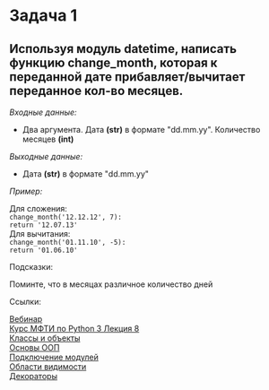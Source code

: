 <h1 >Задача 1</h1>
<h2>Используя модуль datetime, написать функцию change_month, которая к переданной дате
    прибавляет/вычитает переданное кол-во месяцев.
</h2>
<p><i>Входные данные:</i></p>
<ul><li>Два аргумента. Дата <strong>(str)</strong> в формате "dd.mm.yy". Количество месяцев <strong>(int)</strong></li></ul>
<p><i>Выходные данные:</i></p>
<ul><li>Дата <strong>(str)</strong> в формате "dd.mm.yy"</li></ul>
<p><i>Пример:</i></p>
<div class="example">
    Для сложения: <br>
    <code>change_month('12.12.12', 7):</code> <br>
    <code>return '12.07.13'</code> <br>
    Для вычитания: <br>
    <code>change_month('01.11.10', -5):</code> <br>
    <code>return '01.06.10'</code> <br>
</div>
<p>Подсказки:</p>
<div class="hint">
    <div>Поминте, что в месяцах различное количество дней</div>
</div>
<p>Ссылки:</p>
<a href="https://online.sbis.ru/shared/disk/cc167bcb-96f1-4238-914c-c9023f65851a">Вебинар</a>
<br>
<a href="https://youtu.be/1dpEusFf_xI">Курс МФТИ по Python 3 Лекция 8</a>
<br>
<a href="https://pythonru.com/osnovy/klass-i-obekt-v-python">Классы и объекты</a>
<br>
<a href="https://python-scripts.com/object-oriented-programming-in-python">Основы ООП</a>
<br>
<a href="https://pythonworld.ru/osnovy/rabota-s-modulyami-sozdanie-podklyuchenie-instrukciyami-import-i-from.html">Подключение модулей</a>
<br>
<a href="https://python-scripts.com/scope">Области видимости</a>
<br>
<a href="https://pythonworld.ru/osnovy/dekoratory.html">Декораторы</a>
